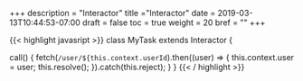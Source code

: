 +++
description = "Interactor"
title ="Interactor"
date = 2019-03-13T10:44:53-07:00
draft = false
toc = true
weight = 20
bref = ""
+++

{{< highlight javasript >}}
class MyTask extends Interactor {

  call() {
    fetch(`/user/${this.context.userId`).then((user) => {
      this.context.user = user;
      this.resolve();
    }).catch(this.reject);
  }
}
{{< / highlight >}}


